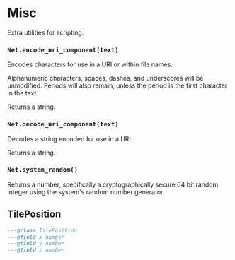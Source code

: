 # Misc

Extra utilities for scripting.

### `Net.encode_uri_component(text)`

Encodes characters for use in a URI or within file names.

Alphanumeric characters, spaces, dashes, and underscores will be unmodified. Periods will also remain, unless the period is the first character in the text.

Returns a string.

### `Net.decode_uri_component(text)`

Decodes a string encoded for use in a URI.

Returns a string.

### `Net.system_random()`

Returns a number, specifically a cryptographically secure 64 bit random integer using the system's random number generator.

## TilePosition

```lua
---@class TilePosition
---@field x number
---@field y number
---@field z number
```
